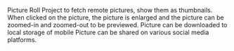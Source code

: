 Picture Roll Project to fetch remote pictures, show them as thumbnails. When clicked on the picture, the picture is enlarged and the picture can be zoomed-in and zoomed-out to be previewed.
Picture can be downloaded to local storage of mobile
Picture can be shared on various social media platforms.
